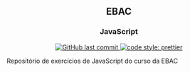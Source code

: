 <h2 align="center">
    EBAC    
</h2>
<h3 align="center">
    JavaScript
</h3>

<p align="center">
    <a href="https://github.com/ortegavan/ebac-javascript/commits/">
        <img alt="GitHub last commit" src="https://img.shields.io/github/last-commit/ortegavan/ebac-javascript?style=flat-square">
    </a>
    <a href="https://github.com/prettier">
        <img alt="code style: prettier" src="https://img.shields.io/badge/code_style-prettier-ff69b4.svg?style=flat-square">
    </a>
</p>


Repositório de exercícios de JavaScript do curso da EBAC